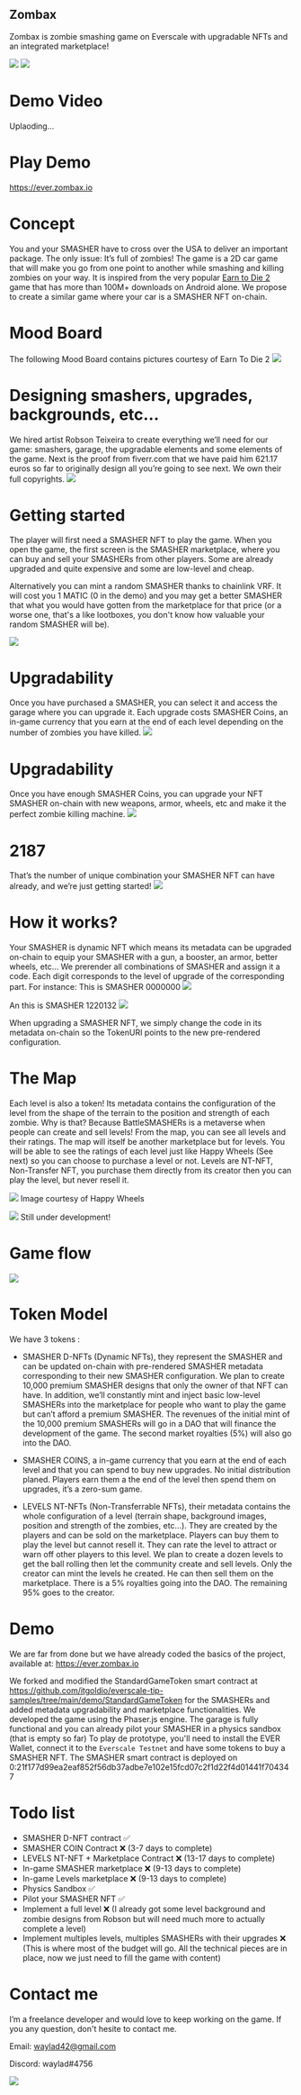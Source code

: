 ## Zombax

Zombax is zombie smashing game on Everscale with upgradable NFTs and an integrated marketplace!

![](https://ever.zombax.io/assets/screenshots/home.png)
![](https://ever.zombax.io/assets/screenshots/demo2.png)

# Demo Video

Uplaoding...

# Play Demo

https://ever.zombax.io

# Concept

You and your SMASHER have to cross over the USA to deliver an important package. The only issue: It’s full of zombies!
The game is a 2D car game that will make you go from one point to another while smashing and killing zombies on your way. It is inspired from the very popular [Earn to Die 2](https://play.google.com/store/apps/details?id=com.notdoppler.earntodie2) game that has more than 100M+ downloads on Android alone.
We propose to create a similar game where your car is a SMASHER NFT on-chain.

# Mood Board

The following Mood Board contains pictures courtesy of Earn To Die 2
![](https://ever.zombax.io/assets/screenshots/mood2.png)

# Designing smashers, upgrades, backgrounds, etc…

We hired artist Robson Teixeira to create everything we’ll need for our game: smashers, garage, the upgradable elements and some elements of the game. Next is the proof from fiverr.com that we have paid him 621.17 euros so far to originally design all you’re going to see next. We own their full copyrights.
![](https://ever.zombax.io/assets/screenshots/fiverr.png)

# Getting started

The player will first need a SMASHER NFT to play the game. When you open the game, the first screen is the SMASHER marketplace, where you can buy and sell your SMASHERs from other players. Some are already upgraded and quite expensive and some are low-level and cheap.

Alternatively you can mint a random SMASHER thanks to chainlink VRF. It will cost you 1 MATIC (0 in the demo) and you may get a better SMASHER that what you would have gotten from the marketplace for that price (or a worse one, that's a like lootboxes, you don't know how valuable your random SMASHER will be).

![](https://ever.zombax.io/assets/screenshots/marketplace.png)

# Upgradability

Once you have purchased a SMASHER, you can select it and access the garage where you can upgrade it. Each upgrade costs SMASHER Coins, an in-game currency that you earn at the end of each level depending on the number of zombies you have killed.
![](https://ever.zombax.io/assets/screenshots/garage-scene1.png)

# Upgradability

Once you have enough SMASHER Coins, you can upgrade your NFT SMASHER on-chain with new weapons, armor, wheels, etc and make it the perfect zombie killing machine.
![](https://ever.zombax.io/assets/screenshots/garage-scene2.png)

# 2187

That’s the number of unique combination your SMASHER NFT can have already, and we’re just getting started!
![](https://ever.zombax.io/assets/screenshots/configs.png)

# How it works?

Your SMASHER is dynamic NFT which means its metadata can be upgraded on-chain to equip your SMASHER with a gun, a booster, an armor, better wheels, etc…
We prerender all combinations of SMASHER and assign it a code. Each digit corresponds to the level of upgrade of the corresponding part.
For instance: This is SMASHER 0000000
![](https://ever.zombax.io/assets/screenshots/config1.png)

An this is SMASHER 1220132
![](https://ever.zombax.io/assets/screenshots/config2.png)

When upgrading a SMASHER NFT, we simply change the code in its metadata on-chain so the TokenURI points to the new pre-rendered configuration.

# The Map

Each level is also a token! Its metadata contains the configuration of the level from the shape of the terrain to the position and strength of each zombie. Why is that? Because BattleSMASHERs is a metaverse when people can create and sell levels! From the map, you can see all levels and their ratings. The map will itself be another marketplace but for levels. You will be able to see the ratings of each level just like Happy Wheels (See next) so you can choose to purchase a level or not. Levels are NT-NFT, Non-Transfer NFT, you purchase them directly from its creator then you can play the level, but never resell it.

![](https://ever.zombax.io/assets/screenshots/happy-wheels.jpeg)
Image courtesy of Happy Wheels

![](https://ever.zombax.io/assets/screenshots/map-scene.png)
Still under development!

# Game flow

![](https://ever.zombax.io/assets/screenshots/flow2.png)

# Token Model

We have 3 tokens :

- SMASHER D-NFTs (Dynamic NFTs), they represent the SMASHER and can be updated on-chain with pre-rendered SMASHER metadata corresponding to their new SMASHER configuration. We plan to create 10,000 premium SMASHER designs that only the owner of that NFT can have. In addition, we’ll constantly mint and inject basic low-level SMASHERs into the marketplace for people who want to play the game but can’t afford a premium SMASHER. The revenues of the initial mint of the 10,000 premium SMASHERs will go in a DAO that will finance the development of the game. The second market royalties (5%) will also go into the DAO.

- SMASHER COINS, a in-game currency that you earn at the end of each level and that you can spend to buy new upgrades. No initial distribution planed. Players earn them a the end of the level then spend them on upgrades, it’s a zero-sum game.

- LEVELS NT-NFTs (Non-Transferrable NFTs), their metadata contains the whole configuration of a level (terrain shape, background images, position and strength of the zombies, etc…). They are created by the players and can be sold on the marketplace. Players can buy them to play the level but cannot resell it. They can rate the level to attract or warn off other players to this level. We plan to create a dozen levels to get the ball rolling then let the community create and sell levels. Only the creator can mint the levels he created. He can then sell them on the marketplace. There is a 5% royalties going into the DAO. The remaining 95% goes to the creator.

# Demo

We are far from done but we have already coded the basics of the project, available at:
https://ever.zombax.io

We forked and modified the StandardGameToken smart contract at https://github.com/itgoldio/everscale-tip-samples/tree/main/demo/StandardGameToken for the SMASHERs and added metadata upgradability and marketplace functionalities. We developed the game using the Phaser.js engine. The garage is fully functional and you can already pilot your SMASHER in a physics sandbox (that is empty so far)
To play de prototype, you'll need to install the EVER Wallet, connect it to the `Everscale Testnet` and have some tokens to buy a SMASHER NFT. The SMASHER smart contract is deployed on 0:21f177d99ea2eaf852f56db37adbe7e102e15fcd07c2f1d22f4d01441f704347

# Todo list

- SMASHER D-NFT contract ✅
- SMASHER COIN Contract ❌ (3-7 days to complete)
- LEVELS NT-NFT + Marketplace Contract ❌ (13-17 days to complete)
- In-game SMASHER marketplace ❌ (9-13 days to complete)
- In-game Levels marketplace ❌ (9-13 days to complete)
- Physics Sandbox ✅
- Pilot your SMASHER NFT ✅
- Implement a full level ❌ (I already got some level background and zombie designs from Robson but will need much more to actually complete a level)
- Implement multiples levels, multiples SMASHERs with their upgrades ❌ (This is where most of the budget will go. All the technical pieces are in place, now we just need to fill the game with content)

# Contact me

I’m a freelance developer and would love to keep working on the game. If you any question, don't hesite to contact me.

Email: waylad42@gmail.com

Discord: waylad#4756

![](https://ever.zombax.io/assets/screenshots/zombie.png)
